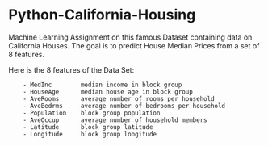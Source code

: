 # Python-California-Housing

Machine Learning Assignment on this famous Dataset containing data on California Houses.
The goal is to predict House Median Prices from a set of 8 features.

Here is the 8 features of the Data Set:

        - MedInc        median income in block group
        - HouseAge      median house age in block group
        - AveRooms      average number of rooms per household
        - AveBedrms     average number of bedrooms per household
        - Population    block group population
        - AveOccup      average number of household members
        - Latitude      block group latitude
        - Longitude     block group longitude
